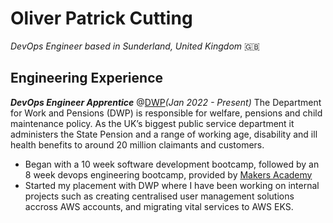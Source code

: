 # Oliver Patrick Cutting
*DevOps Engineer based in Sunderland, United Kingdom* 🇬🇧

## Engineering Experience

***DevOps Engineer Apprentice*** @[DWP](https://www.gov.uk/government/organisations/department-for-work-pensions)*(Jan 2022 - Present)*
The Department for Work and Pensions (DWP) is responsible for welfare, pensions and child maintenance policy. As the UK’s biggest public service department it administers the State Pension and a range of working age, disability and ill health benefits to around 20 million claimants and customers.

- Began with a 10 week software development bootcamp, followed by an 8 week devops engineering bootcamp, provided by [Makers Academy](https://makers.tech/)
- Started my placement with DWP where I have been working on internal projects such as creating centralised user management solutions accross AWS accounts, and migrating vital services to AWS EKS.
